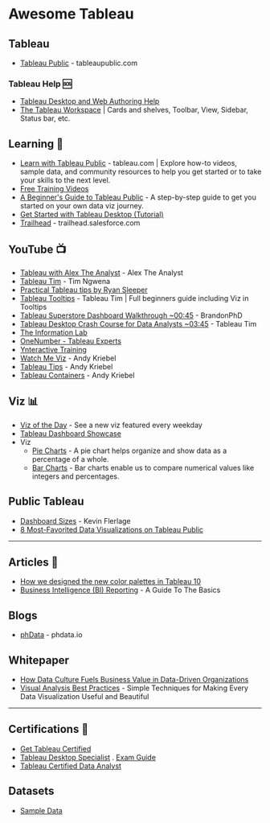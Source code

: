 # Awesome Tableau

## Tableau
* [Tableau Public](https://tableaupublic.com) - tableaupublic.com

### Tableau Help 🆘
* [Tableau Desktop and Web Authoring Help](https://help.tableau.com/current/pro/desktop/en-us/default.htm)
* [The Tableau Workspace](https://help.tableau.com/current/pro/desktop/en-us/environment_workspace.htm) | Cards and shelves, Toolbar, View, Sidebar, Status bar, etc.

## Learning 🧠
* [Learn with Tableau Public](https://public.tableau.com/app/resources/learn) - tableau.com | Explore how-to videos, sample data, and community resources to help you get started or to take your skills to the next level.
* [Free Training Videos](https://www.tableau.com/learn/training/)
* [A Beginner's Guide to Tableau Public](https://www.tableau.com/blog/beginners-guide-tableau-public) - A step-by-step guide to get you started on your own data viz journey.
* [Get Started with Tableau Desktop (Tutorial)](https://help.tableau.com/current/guides/get-started-tutorial/en-us/get-started-tutorial-home.htm)
* [Trailhead](https://trailhead.salesforce.com/search?keywords=tableau) - trailhead.salesforce.com

## YouTube 📺
* [Tableau with Alex The Analyst](https://www.youtube.com/@AlexTheAnalyst/search?query=tableau) - Alex The Analyst
* [Tableau Tim](https://www.youtube.com/@TableauTim/featured) - Tim Ngwena
* [Practical Tableau tips by Ryan Sleeper](https://www.youtube.com/watch?v=_YvpGKZpB9Q)
* [Tableau Tooltips](https://www.youtube.com/watch?v=3SuHBoRzfyQ) - Tableau Tim | Full beginners guide including Viz in Tooltips
* [Tableau Superstore Dashboard Walkthrough ~00:45](https://www.youtube.com/watch?v=0BJnlfzb8Mo) - BrandonPhD
* [Tableau Desktop Crash Course for Data Analysts ~03:45](https://www.youtube.com/watch?v=-Aj8IlC0IEA) - Tableau Tim
* [The Information Lab](https://www.youtube.com/@theinformationlab/)
* [OneNumber - Tableau Experts](https://www.youtube.com/@onenumbertableau)
* [Ynteractive Training](https://www.youtube.com/@ynteractivetraining)
* [Watch Me Viz](https://www.youtube.com/watch?v=jOa1Osra-XQ&list=PLX-uPHRG0cLb697Ie-ZGSObRLLNhxzJGK) - Andy Kriebel
* [Tableau Tips](https://www.youtube.com/watch?v=CGPy2UmozEE&list=PLX-uPHRG0cLZVuwKdK22A8aa-e0pp7l_S) - Andy Kriebel
* [Tableau Containers](https://www.youtube.com/playlist?list=PLX-uPHRG0cLbW1PuKQVzNkFrIUssS-iF7) - Andy Kriebel

## Viz 📊
* [Viz of the Day](https://public.tableau.com/app/discover/viz-of-the-day) - See a new viz featured every weekday
* [Tableau Dashboard Showcase](https://www.tableau.com/data-insights/dashboard-showcase)
* Viz
  * [Pie Charts](https://www.tableau.com/data-insights/reference-library/visual-analytics/charts/pie-charts) - A pie chart helps organize and show data as a percentage of a whole. 
  * [Bar Charts](https://www.tableau.com/data-insights/reference-library/visual-analytics/charts/bar-charts) - Bar charts enable us to compare numerical values like integers and percentages. 

## Public Tableau
* [Dashboard Sizes](https://public.tableau.com/app/profile/kevin.flerlage/viz/WhatSizeDashboarddoYouUse/WhatSizeDashboardDoYouUse) - Kevin Flerlage
* [8 Most-Favorited Data Visualizations on Tableau Public](https://www.tableau.com/blog/8-most-favorited-data-visualizations-tableau-public)

-----
## Articles 📰
* [How we designed the new color palettes in Tableau 10](https://www.tableau.com/blog/colors-upgrade-tableau-10-56782)
* [Business Intelligence (BI) Reporting](https://www.tableau.com/learn/articles/business-intelligence/reporting-basics) - A Guide To The Basics

## Blogs
* [phData](https://www.phdata.io/tableau-insights/) - phdata.io

## Whitepaper
* [How Data Culture Fuels Business Value in Data-Driven Organizations](https://www.tableau.com/sites/default/files/2021-05/Tableau_WhitePaper_US47605621_FINAL-2.pdf)
* [Visual Analysis Best Practices](https://www.tableau.com/sites/default/files/media/whitepaper_visual-analysis-guidebook_0.pdf) - Simple Techniques for Making Every Data Visualization Useful and Beautiful


-----

## Certifications 🥇
* [Get Tableau Certified](https://www.tableau.com/learn/certification)
* [Tableau Desktop Specialist](https://www.tableau.com/learn/certification/desktop-specialist) . [Exam Guide](https://mkt.tableau.com/files/TableauDesktopSpecialist_ExamGuide.pdf)
* [Tableau Certified Data Analyst](https://www.tableau.com/learn/certification/certified-data-analyst)



## Datasets
* [Sample Data](https://public.tableau.com/app/resources/sample-data)
